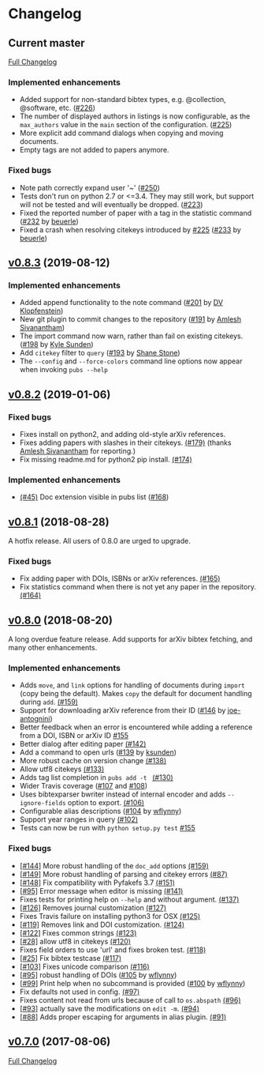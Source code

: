 # Changelog


## Current master

[Full Changelog](https://github.com/pubs/pubs/compare/v0.8.3...master)

### Implemented enhancements

- Added support for non-standard bibtex types, e.g. @collection, @software, etc. ([#226](https://github.com/pubs/pubs/pull/226))
- The number of displayed authors in listings is now configurable, as the `max_authors` value in the `main` section of the configuration. ([#225](https://github.com/pubs/pubs/pull/225))
- More explicit add command dialogs when copying and moving documents.
- Empty tags are not added to papers anymore.

### Fixed bugs

- Note path correctly expand user '~' ([#250](https://github.com/pubs/pubs/pull/250))
- Tests don't run on python 2.7 or <=3.4. They may still work, but support will not be tested and will eventually be dropped. ([#223](https://github.com/pubs/pubs/pull/223))
- Fixed the reported number of paper with a tag in the statistic command ([#232](https://github.com/pubs/pubs/pull/232)  by [beuerle](https://github.com/beuerle))
- Fixed a crash when resolving citekeys introduced by [#225](https://github.com/pubs/pubs/pull/225) ([#233](https://github.com/pubs/pubs/pull/233)  by [beuerle](https://github.com/beuerle))


## [v0.8.3](https://github.com/pubs/pubs/compare/v0.8.2...v0.8.3) (2019-08-12)

### Implemented enhancements

- Added append functionality to the note command ([#201](https://github.com/pubs/pubs/pull/201) by [DV Klopfenstein](http://github.com/dvklopfenstein))
- New git plugin to commit changes to the repository ([#191](https://github.com/pubs/pubs/pull/191) by [Amlesh Sivanantham](http://github.com/zamlz))
- The import command now warn, rather than fail on existing citekeys. ([#198](https://github.com/pubs/pubs/pull/198) by [Kyle Sunden](https://github.com/ksunden))
- Add `citekey` filter to `query` ([#193](https://github.com/pubs/pubs/pull/193) by [Shane Stone](https://github.com/shanewstone))
- The `--config` and `--force-colors` command line options now appear when invoking `pubs --help`

## [v0.8.2](https://github.com/pubs/pubs/compare/v0.8.1...v0.8.2) (2019-01-06)

### Fixed bugs

- Fixes install on python2, and adding old-style arXiv references.
- Fixes adding papers with slashes in their citekeys. [(#179)](https://github.com/pubs/pubs/pull/179) (thanks [Amlesh Sivanantham](https://github.com/zamlz) for reporting.)
- Fix missing readme.md for python2 pip install. [(#174)](https://github.com/pubs/pubs/pull/174)

### Implemented enhancements

- [(#45)](https://github.com/pubs/pubs/issues/45) Doc extension visible in pubs list ([#168](https://github.com/pubs/pubs/pull/168))


## [v0.8.1](https://github.com/pubs/pubs/compare/v0.8.0...v0.8.1) (2018-08-28)

A hotfix release. All users of 0.8.0 are urged to upgrade.

### Fixed bugs

- Fix adding paper with DOIs, ISBNs or arXiv references. [(#165)](https://github.com/pubs/pubs/pull/165)
- Fix statistics command when there is not yet any paper in the repository. [(#164)](https://github.com/pubs/pubs/pull/164)


## [v0.8.0](https://github.com/pubs/pubs/compare/v0.7.0...v0.8.0) (2018-08-20)

A long overdue feature release. Add supports for arXiv bibtex fetching, and many other enhancements.

### Implemented enhancements

- Adds `move`, and `link` options for handling of documents during `import` (copy being the default). Makes `copy` the default for document handling during `add`. [(#159)](https://github.com/pubs/pubs/pull/159)
- Support for downloading arXiv reference from their ID ([#146](https://github.com/pubs/pubs/issues/146) by [joe-antognini](https://github.com/joe-antognini))
- Better feedback when an error is encountered while adding a reference from a DOI, ISBN or arXiv ID [#155](https://github.com/pubs/pubs/issues/155)
- Better dialog after editing paper [(#142)](https://github.com/pubs/pubs/issues/142)
- Add a command to open urls ([#139](https://github.com/pubs/pubs/issues/139) by [ksunden](https://github.com/ksunden))
- More robust cache on version change [(#138)](https://github.com/pubs/pubs/issues/138)
- Allow utf8 citekeys [(#133)](https://github.com/pubs/pubs/issues/133)
- Adds tag list completion in `pubs add -t ` [(#130)](https://github.com/pubs/pubs/issues/130)
- Wider Travis coverage ([#107](https://github.com/pubs/pubs/issues/107) and [#108](https://github.com/pubs/pubs/issues/108))
- Uses bibtexparser bwriter instead of internal encoder and adds `--ignore-fields` option to export. [(#106)](https://github.com/pubs/pubs/issues/106)
- Configurable alias descriptions ([#104](https://github.com/pubs/pubs/issues/104) by [wflynny](https://github.com/wflynny))
- Support year ranges in query [(#102)](https://github.com/pubs/pubs/issues/102)
- Tests can now be run with `python setup.py test` [#155](https://github.com/pubs/pubs/issues/155)

### Fixed bugs

- [[#144]](https://github.com/pubs/pubs/issues/144) More robust handling of the `doc_add` options [(#159)](https://github.com/pubs/pubs/pull/159)
- [[#149]](https://github.com/pubs/pubs/issues/149) More robust handling of parsing and citekey errors [(#87)](https://github.com/pubs/pubs/pull/87)
- [[#148]](https://github.com/pubs/pubs/issues/148) Fix compatibility with Pyfakefs 3.7 [(#151)](https://github.com/pubs/pubs/pull/151)
- [[#95]](https://github.com/pubs/pubs/issues/95) Error message when editor is missing [(#141)](https://github.com/pubs/pubs/issues/141)
- Fixes tests for printing help on `--help` and without argument. [(#137)](https://github.com/pubs/pubs/issues/137)
- [[#126]](https://github.com/pubs/pubs/issues/126) Removes journal customization [(#127)](https://github.com/pubs/pubs/issues/127)
- Fixes Travis failure on installing python3 for OSX [(#125)](https://github.com/pubs/pubs/issues/125)
- [[#119]](https://github.com/pubs/pubs/issues/119) Removes link and DOI customization. [(#124)](https://github.com/pubs/pubs/issues/124)
- [[#122]](https://github.com/pubs/pubs/issues/122) Fixes common strings [(#123)](https://github.com/pubs/pubs/issues/123)
- [[#28]](https://github.com/pubs/pubs/issues/28) allow utf8 in citekeys [(#120)](https://github.com/pubs/pubs/issues/120)
- Fixes field orders to use 'url' and fixes broken test. [(#118)](https://github.com/pubs/pubs/issues/118)
- [[#25]](https://github.com/pubs/pubs/issues/25) Fix bibtex testcase [(#117)](https://github.com/pubs/pubs/issues/117)
- [[#103]](https://github.com/pubs/pubs/issues/103) Fixes unicode comparison [(#116)](https://github.com/pubs/pubs/issues/116)
- [[#95]](https://github.com/pubs/pubs/issues/95) robust handling of DOIs ([#105](https://github.com/pubs/pubs/issues/105) by [wflynny](https://github.com/wflynny))
- [[#99]](https://github.com/pubs/pubs/issues/99) Print help when no subcommand is provided ([#100](https://github.com/pubs/pubs/issues/100) by [wflynny](https://github.com/wflynny))
- Fix defaults not used in config. [(#97)](https://github.com/pubs/pubs/issues/97)
- Fixes content not read from urls because of call to `os.abspath` [(#96)](https://github.com/pubs/pubs/issues/96)
- [[#93]](https://github.com/pubs/pubs/issues/93) actually save the modifications on `edit -m`. [(#94)](https://github.com/pubs/pubs/issues/94)
- [[#88]](https://github.com/pubs/pubs/issues/88) Adds proper escaping for
arguments in alias plugin. [(#91)](https://github.com/pubs/pubs/issues/91)


## [v0.7.0](https://github.com/pubs/pubs/compare/v0.6.0...v0.7.0) (2017-08-06)

[Full Changelog](https://github.com/pubs/pubs/compare/v0.6.0...v0.7.0)
